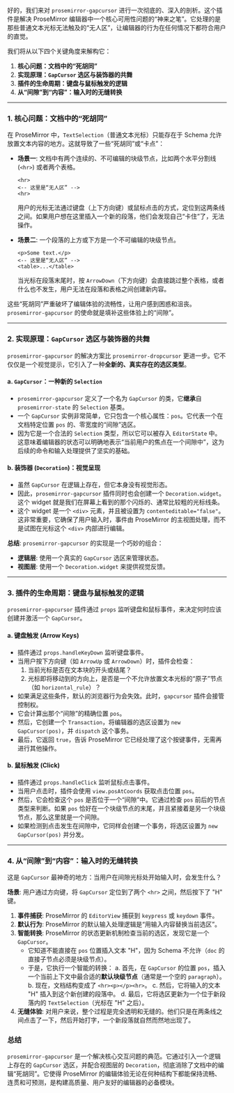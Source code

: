 好的，我们来对 `prosemirror-gapcursor` 进行一次彻底的、深入的剖析。这个插件是解决 ProseMirror 编辑器中一个核心可用性问题的“神来之笔”。它处理的是那些普通文本光标无法触及的“无人区”，让编辑器的行为在任何情况下都符合用户的直觉。

我们将从以下四个关键角度来解构它：

1.  **核心问题：文档中的“死胡同”**
2.  **实现原理：`GapCursor` 选区与装饰器的共舞**
3.  **插件的生命周期：键盘与鼠标触发的逻辑**
4.  **从“间隙”到“内容”：输入时的无缝转换**

---

### 1. 核心问题：文档中的“死胡同”

在 ProseMirror 中，`TextSelection`（普通文本光标）只能存在于 Schema 允许放置文本内容的地方。这就导致了一些“死胡同”或“卡点”：

- **场景一**: 文档中有两个连续的、不可编辑的块级节点，比如两个水平分割线 (`<hr>`) 或者两个表格。

  ```
  <hr>
  <-- 这里是“无人区” -->
  <hr>
  ```

  用户的光标无法通过键盘（上下方向键）或鼠标点击的方式，定位到这两条线之间。如果用户想在这里插入一个新的段落，他们会发现自己“卡住”了，无法操作。

- **场景二**: 一个段落的上方或下方是一个不可编辑的块级节点。
  ```
  <p>Some text.</p>
  <-- 这里是“无人区” -->
  <table>...</table>
  ```
  当光标在段落末尾时，按 `ArrowDown`（下方向键）会直接跳过整个表格，或者什么也不发生，用户无法在段落和表格之间创建新内容。

这些“死胡同”严重破坏了编辑体验的流畅性，让用户感到困惑和沮丧。`prosemirror-gapcursor` 的使命就是填补这些体验上的“间隙”。

---

### 2. 实现原理：`GapCursor` 选区与装饰器的共舞

`prosemirror-gapcursor` 的解决方案比 `prosemirror-dropcursor` 更进一步。它不仅仅是一个视觉提示，它引入了一种**全新的、真实存在的选区类型**。

#### a. `GapCursor`：一种新的 `Selection`

- `prosemirror-gapcursor` 定义了一个名为 `GapCursor` 的类，它**继承**自 `prosemirror-state` 的 `Selection` 基类。
- 一个 `GapCursor` 实例非常简单，它只包含一个核心属性：`pos`。它代表一个在文档特定位置 `pos` 的、零宽度的“间隙”选区。
- 因为它是一个合法的 `Selection` 类型，所以它可以被存入 `EditorState` 中。这意味着编辑器的状态可以明确地表示“当前用户的焦点在一个间隙中”，这为后续的命令和输入处理提供了坚实的基础。

#### b. 装饰器 (`Decoration`)：视觉呈现

- 虽然 `GapCursor` 在逻辑上存在，但它本身没有视觉形态。
- 因此，`prosemirror-gapcursor` 插件同时也会创建一个 `Decoration.widget`。这个 widget 就是我们在屏幕上看到的那个闪烁的、通常比较粗的光标线条。
- 这个 widget 是一个 `<div>` 元素，并且被设置为 `contenteditable="false"`。这非常重要，它确保了用户输入时，事件由 ProseMirror 的主视图处理，而不是试图在光标这个 `<div>` 内部进行编辑。

**总结**: `prosemirror-gapcursor` 的实现是一个巧妙的组合：

- **逻辑层**: 使用一个真实的 `GapCursor` 选区来管理状态。
- **视图层**: 使用一个 `Decoration.widget` 来提供视觉反馈。

---

### 3. 插件的生命周期：键盘与鼠标触发的逻辑

`prosemirror-gapcursor` 插件通过 `props` 监听键盘和鼠标事件，来决定何时应该创建并激活一个 `GapCursor`。

#### a. 键盘触发 (Arrow Keys)

- 插件通过 `props.handleKeyDown` 监听键盘事件。
- 当用户按下方向键（如 `ArrowUp` 或 `ArrowDown`）时，插件会检查：
  1.  当前光标是否在文本块的开头或结尾？
  2.  光标即将移动到的方向上，是否是一个不允许放置文本光标的“原子”节点（如 `horizontal_rule`）？
- 如果满足这些条件，默认的浏览器行为会失效。此时，`gapcursor` 插件会接管控制权。
- 它会计算出那个“间隙”的精确位置 `pos`。
- 然后，它创建一个 `Transaction`，将编辑器的选区设置为 `new GapCursor(pos)`，并 `dispatch` 这个事务。
- 最后，它返回 `true`，告诉 ProseMirror 它已经处理了这个按键事件，无需再进行其他操作。

#### b. 鼠标触发 (Click)

- 插件通过 `props.handleClick` 监听鼠标点击事件。
- 当用户点击时，插件会使用 `view.posAtCoords` 获取点击位置 `pos`。
- 然后，它会检查这个 `pos` 是否位于一个“间隙”中。它通过检查 `pos` 前后的节点类型来判断。如果 `pos` 恰好在一个块级节点的末尾，并且紧接着是另一个块级节点，那么这里就是一个间隙。
- 如果检测到点击发生在间隙中，它同样会创建一个事务，将选区设置为 `new GapCursor(pos)` 并分发。

---

### 4. 从“间隙”到“内容”：输入时的无缝转换

这是 `GapCursor` 最神奇的地方：当用户在间隙光标处开始输入时，会发生什么？

**场景**: 用户通过方向键，将 `GapCursor` 定位到了两个 `<hr>` 之间，然后按下了 "H" 键。

1.  **事件捕获**: ProseMirror 的 `EditorView` 捕获到 `keypress` 或 `keydown` 事件。
2.  **默认行为**: ProseMirror 的默认输入处理逻辑是“用输入内容替换当前选区”。
3.  **智能转换**: ProseMirror 的状态更新机制检查当前的选区，发现它是一个 `GapCursor`。
    - 它知道不能直接在 `pos` 位置插入文本 "H"，因为 Schema 不允许（`doc` 的直接子节点必须是块级节点）。
    - 于是，它执行一个智能的转换：
      a. 首先，在 `GapCursor` 的位置 `pos`，插入一个当前上下文中最合适的**默认块级节点**（通常是一个空的 `paragraph`）。
      b. 现在，文档结构变成了 `<hr><p></p><hr>`。
      c. 然后，它将输入的文本 "H" 插入到这个新创建的段落中。
      d. 最后，它将选区更新为一个位于新段落内的 `TextSelection`（光标在 "H" 之后）。
4.  **无缝体验**: 对用户来说，整个过程是完全透明和无缝的。他们只是在两条线之间点击了一下，然后开始打字，一个新段落就自然而然地出现了。

### 总结

`prosemirror-gapcursor` 是一个解决核心交互问题的典范。它通过引入一个逻辑上存在的 `GapCursor` 选区，并配合视图层的 `Decoration`，彻底消除了文档中的编辑“死胡同”。它使得 ProseMirror 的编辑体验无论在何种结构下都能保持流畅、连贯和可预测，是构建高质量、用户友好的编辑器的必备模块。
